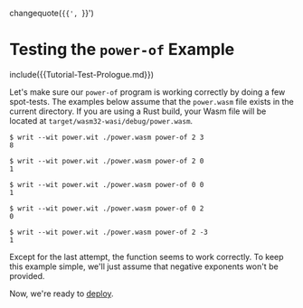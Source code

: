 changequote(`{{', `}}')
# Testing the `power-of` Example
include({{Tutorial-Test-Prologue.md}})

Let's make sure our `power-of` program is working correctly by doing a few spot-tests.  The examples below assume that the `power.wasm` file exists in the current directory.  If you are using a Rust build, your Wasm file will be located at `target/wasm32-wasi/debug/power.wasm`.

```
$ writ --wit power.wit ./power.wasm power-of 2 3
8

$ writ --wit power.wit ./power.wasm power-of 2 0
1

$ writ --wit power.wit ./power.wasm power-of 0 0
1

$ writ --wit power.wit ./power.wasm power-of 0 2
0

$ writ --wit power.wit ./power.wasm power-of 2 -3
1
```

Except for the last attempt, the function seems to work correctly.  To keep this example simple, we'll just assume that negative exponents won't be provided.

Now, we're ready to [deploy](Tutorial-Deploy-Power.md).

